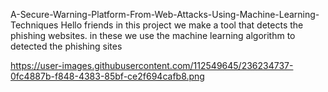 A-Secure-Warning-Platform-From-Web-Attacks-Using-Machine-Learning-Techniques
Hello friends in this project we make a tool that detects the phishing websites. in these we use the machine learning algorithm to 
detected the phishing sites


https://user-images.githubusercontent.com/112549645/236234737-0fc4887b-f848-4383-85bf-ce2f694cafb8.png
